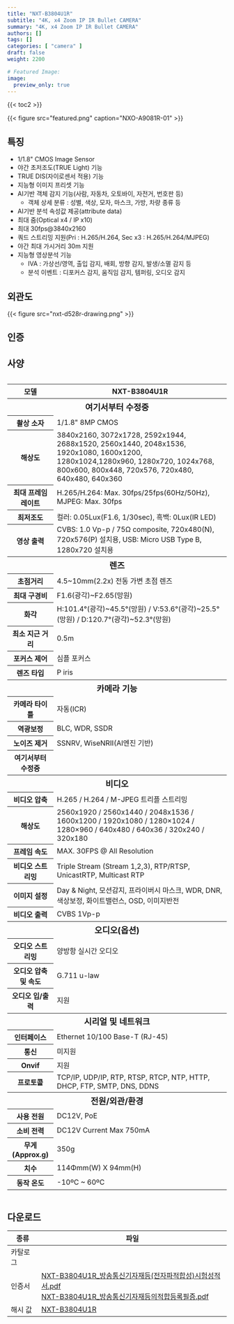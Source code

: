 ```yaml
---
title: "NXT-B3804U1R"
subtitle: "4K, x4 Zoom IP IR Bullet CAMERA"
summary: "4K, x4 Zoom IP IR Bullet CAMERA"
authors: []
tags: []
categories: [ "camera" ]
draft: false
weight: 2200

# Featured Image:
image:
  preview_only: true
---
```


{{< toc2 >}}

<div class="container">
<div class="row justify-content-center align-items-center">
<div class="col-sm-6">

{{< figure src="featured.png" caption="NXO-A9081R-01" >}}

</div>
</div>
</div>

<div class="container">
<div class="row justify-content-center">
<div class="col-sm-6 pl-0">

## 특징

- 1/1.8" CMOS Image Sensor
- 야간 초저조도(TRUE Light) 기능
- TRUE DIS(자이로센서 적용) 기능
- 지능형 이미지 프리셋 기능
- AI기반 객체 감지 기능(사람, 자동차, 오토바이, 자전거, 번호판 등)
   * 객체 상세 분류 : 성별, 색상, 모자, 마스크, 가방, 차량 종류 등
- AI기반 분석 속성값 제공(attribute data)
- 최대 줌(Optical x4 / IP x10)
- 최대 30fps@3840x2160 
- 쿼드 스트리밍 지원(Pri : H.265/H.264, Sec x3 : H.265/H.264/MJPEG)
- 야간 최대 가시거리 30m 지원
- 지능형 영상분석 기능
   * IVA : 가상선/영역, 출입 감지, 배회, 방향 감지, 발생/소멸 감지 등
   * 분석 이벤트 : 디포커스 감지, 움직임 감지, 템퍼링, 오디오 감지

</div>
<div class="col-sm-6 pl-0">

## 외관도

{{< figure src="nxt-d528r-drawing.png" >}}

</div>
</div>
</div>

## 인증

<div class="container">
<div class="row align-items-top">

<!--{{< figure src="TTA.png" >}} &nbsp;&nbsp;&nbsp;&nbsp; - 공공기관용 IP카메라 보안 성능품질 Ver.1 (TTA-V-22-216)-->

</div>
</div>

## 사양

<div style="overflow-x: auto">
<table class="spec">
<thead>
<tr>
<th>모델</th>
<th>NXT-B3804U1R</th>
</tr>
</thead>
<tbody>

<tr><th colspan="2" style="font-size: larger; font-weight: bolder">여기서부터 수정중</th></tr>
<tr><th>촬상 소자</th><td>1/1.8" 8MP CMOS</td></tr>
<tr><th>해상도</th><td>3840x2160, 3072x1728, 2592x1944, 2688x1520, 2560x1440, 2048x1536, 1920x1080, 1600x1200, 1280x1024,1280x960, 1280x720, 1024x768, 800x600, 800x448, 720x576, 720x480, 640x480, 640x360</td></tr>
<tr><th>최대 프레임레이트</th><td>H.265/H.264: Max. 30fps/25fps(60Hz/50Hz), MJPEG: Max. 30fps</td></tr>
<tr><th>최저조도</th><td>컬러: 0.05Lux(F1.6, 1/30sec), 흑백: 0Lux(IR LED)</td></tr>
<tr><th>영상 출력</th><td>CVBS: 1.0 Vp-p / 75Ω composite, 720x480(N), 720x576(P) 설치용, USB: Micro USB Type B, 1280x720 설치용</td></tr>
<tr><th colspan="2" style="font-size: larger; font-weight: bolder">렌즈</th></tr>
<tr><th>초점거리</th><td>4.5~10mm(2.2x) 전동 가변 초점 렌즈</td></tr>
<tr><th>최대 구경비</th><td>F1.6(광각)~F2.65(망원)</td></tr>
<tr><th>화각</th><td>H:101.4°(광각)~45.5°(망원) / V:53.6°(광각)~25.5°(망원) / D:120.7°(광각)~52.3°(망원)</td></tr>
<tr><th>최소 지근 거리</th><td>0.5m</td></tr>
<tr><th>포커스 제어</th><td>심플 포커스</td></tr>
<tr><th>렌즈 타입</th><td>	P iris</td></tr>
<tr><th colspan="2" style="font-size: larger; font-weight: bolder">카메라 기능</th></tr>
<tr><th>카메라 타이틀</th><td>자동(ICR)</td></tr>
<tr><th>역광보정</th><td>	BLC, WDR, SSDR</td></tr>
<tr><th>노이즈 제거</th><td>SSNRⅤ, WiseNRⅡ(AI엔진 기반)</td></tr>
<tr><th>여기서부터 수정중</td></tr>
<tr><th colspan="2" style="font-size: larger; font-weight: bolder">비디오</th></tr>
<tr><th>비디오 압축</th><td>H.265 / H.264 / M-JPEG 트리플 스트리밍</td></tr>
<tr><th>해상도</th><td>2560x1920 / 2560x1440 / 2048x1536 / 1600x1200 / 1920x1080 / 1280×1024 / 1280×960 / 640x480 / 640x36 / 320x240 / 320x180</td></tr>
<tr><th>프레임 속도</th><td>MAX. 30FPS @ All Resolution</td></tr>
<tr><th>비디오 스트리밍</th><td>Triple Stream (Stream 1,2,3), RTP/RTSP, UnicastRTP, Multicast RTP</td></tr>
<tr><th>이미지 설정</th><td>Day & Night, 모션감지, 프라이버시 마스크, WDR, DNR, 색상보정, 화이트밸런스, OSD, 이미지반전</td></tr>
<tr><th>비디오 출력</th><td>CVBS 1Vp-p</td></tr>
<tr><th colspan="2" style="font-size: larger; font-weight: bolder">오디오(옵션)</th></tr>
<tr><th>오디오 스트리밍</td><td>양방항 실시간 오디오</td></tr>
<tr><th>오디오 압축 및 속도</td><td>G.711 u-law</td></tr>
<tr><th>오디오 입/출력</td><td>지원</td></tr>
<tr><th colspan="2" style="font-size: larger; font-weight: bolder">시리얼 및 네트워크</th></tr>
<tr><th>인터페이스</th><td>Ethernet 10/100 Base-T (RJ-45)</td></tr>
<tr><th>통신</th><td>미지원</td></tr>
<tr><th>Onvif</th><td>지원</td></tr>
<tr><th>프로토콜</th><td>TCP/IP, UDP/IP, RTP, RTSP, RTCP, NTP, HTTP, DHCP, FTP, SMTP, DNS, DDNS</td></tr>
<tr><th colspan="2" style="font-size: larger; font-weight: bolder">전원/외관/환경</th></tr>
<tr><th>사용 전원</th><td>DC12V, PoE</td></tr>
<tr><th>소비 전력</th><td>DC12V Current Max 750mA</td></tr>
<tr><th>무게(Approx.g)</th><td>350g</td></tr>
<tr><th>치수</th><td>114Φmm(W) X 94mm(H)</td></tr>
<tr><th>동작 온도</th><td>-10ºC ~ 60ºC</td></tr>
</tbody>
</table>
</div>

## 다운로드

종류 | 파일
---- | ----
카탈로그 | <!--[NXT-B3804U1R_카탈로그.pdf](NXT-B3804U1R_카탈로그.pdf)-->
인증서 | [NXT-B3804U1R_방송통신기자재등(전자파적합성)시험성적서.pdf](NXT-B3804U1R_방송통신기자재등(전자파적합성)시험성적서.pdf)<br>[NXT-B3804U1R_방송통신기자재등의적합등록필증.pdf](NXT-B3804U1R_방송통신기자재등의적합등록필증.pdf)<br><!--[NXT-B3804U1R_TTA인증서_.pdf](NXT-B3804U1R_TTA인증서_.pdf)-->
해시 값 | [NXT-B3804U1R](nxt-b3804u1r-tta.txt)